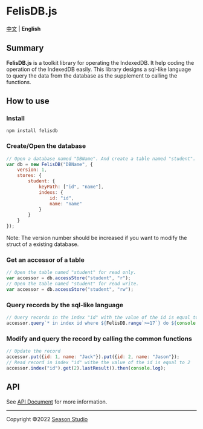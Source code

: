 # FelisDB.js
[中文](./readme_cn.md) | **English**

## Summary
**FelisDB.js** is a toolkit library for operating the IndexedDB. It help coding the operation of the IndexedDB easily. This library designs a sql-like language to query the data from the database as the supplement to calling the functions.

## How to use

### Install
```
npm install felisdb
```

### Create/Open the database
```javascript
// Open a database named "DBName". And create a table named "student". This table has key "id" and "name". And tow index use this keys are created in this table.
var db = new FelisDB("DBName", {
    version: 1,
    stores: {
        student: {
            keyPath: ["id", "name"],
            indexs: {
                id: "id",
                name: "name"
            }
        }
    }
});
```
Note: The version number should be increased if you want to modify the struct of a existing database.

### Get an accessor of a table
```javascript
// Open the table named "student" for read only.
var accessor = db.accessStore("student", "r");
// Open the table named "student" for read write.
var accessor = db.accessStore("student", "rw");
```
### Query records by the sql-like language
```javascript
// Query records in the index "id" with the value of the id is equal to or greater than 17.
accessor.query`* in index id where ${FelisDB.range`>=17`} do ${console.log}`;
```
### Modify and query the record by calling the common functions
```javascript
// Update the record
accessor.put({id: 1, name: "Jack"}).put({id: 2, name: "Jason"});
// Read record in index "id" withe the value of the id is equal to 2
accessor.index("id").get(2).lastResult().then(console.log);
```

## API
See [API Document](./doc/api.md) for more information.

----------
Copyright ©2022 [Season Studio](mailto:season-studio@outlook.com)